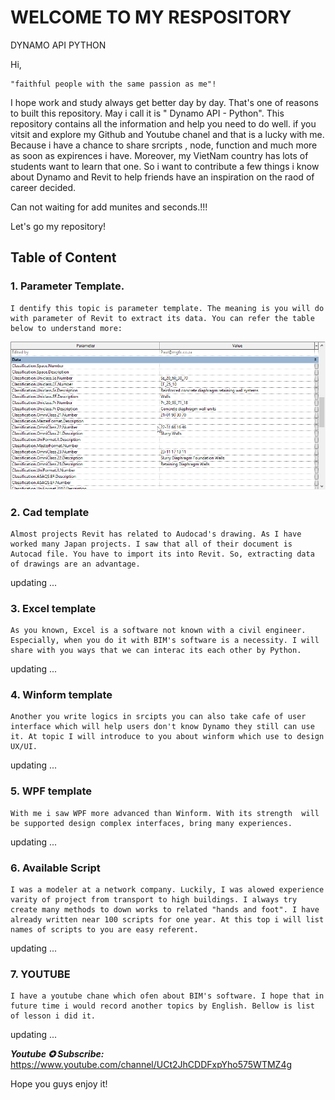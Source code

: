 # WELCOME TO MY RESPOSITORY

DYNAMO API PYTHON

Hi,

    "faithful people with the same passion as me"!

I hope work and study always get better day by day. That's one of reasons to built this repository. May i call it is " Dynamo API - Python". This repository contains all the information and help you need to do well. if you vitsit and explore my Github and Youtube chanel and that is a lucky with me. Because i have a chance to share srcripts , node, function and much more as soon as expirences i have. Moreover, my VietNam country has lots of students want to learn that one. So i want to contribute a few things i know about Dynamo and Revit to help friends have an inspiration on the raod of career decided.

Can not waiting for add munites and seconds.!!!

Let's go my repository!

## Table of Content

### 1. Parameter Template.

    I dentify this topic is parameter template. The meaning is you will do with parameter of Revit to extract its data. You can refer the table below to understand more:

![1668223509830](image/README/1668223509830.png)

### 2. Cad template

    Almost projects Revit has related to Audocad's drawing. As I have worked many Japan projects. I saw that all of their document is Autocad file. You have to import its into Revit. So, extracting data of drawings are an advantage.

updating ...

### 3. Excel template

    As you known, Excel is a software not known with a civil engineer. Especially, when you do it with BIM's software is a necessity. I will share with you ways that we can interac its each other by Python.

updating ...

### 4. Winform template

    Another you write logics in srcipts you can also take cafe of user interface which will help users don't know Dynamo they still can use it. At topic I will introduce to you about winform which use to design UX/UI.

updating ...

### 5. WPF template

    With me i saw WPF more advanced than Winform. With its strength  will be supported design complex interfaces, bring many experiences.

updating ...

### 6. Available Script

    I was a modeler at a network company. Luckily, I was alowed experience varity of project from transport to high buildings. I always try create many methods to down works to related "hands and foot". I have already written near 100 scripts for one year. At this top i will list names of scripts to you are easy referent.

updating ...

### 7. YOUTUBE

    I have a youtube chane which ofen about BIM's software. I hope that in future time i would record another topics by English. Bellow is list of lesson i did it.

updating ...

**_Youtube ✪ Subscribe:_** https://www.youtube.com/channel/UCt2JhCDDFxpYho575WTMZ4g

Hope you guys enjoy it!

